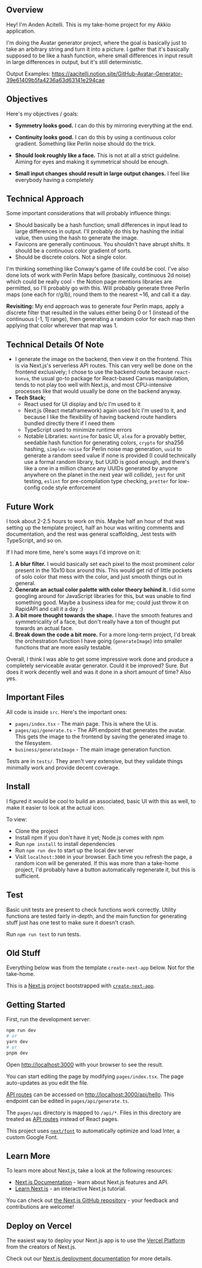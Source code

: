 ## Overview

Hey! I'm Anden Acitelli. This is my take-home project for my Akkio application.

I'm doing the Avatar generator project, where the goal is basically just to take an arbitrary string and turn it into a picture. I gather that it's basically supposed to be like a hash function, where small differences in input result in large differences in output, but it's still deterministic.

Output Examples: https://aacitelli.notion.site/GitHub-Avatar-Generator-39e61409b5fa4236a63d63141e294cae

## Objectives

Here's my objectives / goals:

- **Symmetry looks good.** I can do this by mirroring everything at the end.
- **Continuity looks good.** I can do this by using a continuous color gradient. Something like Perlin noise should do the trick.

- **Should look roughly like a face.** This is not at all a strict guideline. Aiming for eyes and making it symmetrical should be enough.
- **Small input changes should result in large output changes.** I feel like everybody having a completely

## Technical Approach

Some important considerations that will probably influence things:

- Should basically be a hash function; small differences in input lead to large differences in output. I'll probably do this by hashing the initial value, then using the hash to generate the image.
- Favicons are generally continuous. You shouldn't have abrupt shifts. It should be a continuous color gradient of sorts.
- Should be discrete colors. Not a single color.

I'm thinking something like Conway's game of life could be cool. I've also done lots of work with Perlin Maps before (basically, continuous 2d noise) which could be really cool - the Notion page mentions libraries are permitted, so I'll probably go with this. Will probably generate three Perlin maps (one each for r/g/b), round them to the nearest ~16, and call it a day.

**Revisiting:** My end approach was to generate four Perlin maps, apply a discrete filter that resulted in the values either being 0 or 1 (instead of the continuous [-1, 1] range), then generating a random color for each map then applying that color wherever that map was 1.

## Technical Details Of Note

- I generate the image on the backend, then view it on the frontend. This is via Next.js's serverless API routes. This can very well be done on the frontend exclusively; I chose to use the backend route because `react-konva`, the usual go-to package for React-based Canvas manipulation, tends to not play too well with Next.js, and most CPU-intensive processes like that would usually be done on the backend anyway.
- **Tech Stack;** 
  - React used for UI display and b/c I'm used to it
  - Next.js (React metaframework) again used b/c I'm used to it, and because I like the flexibility of having backend route handlers bundled directly there if I need them
  - TypeScript used to minimize runtime errors
  - Notable Libraries: `mantine` for basic UI, `alea` for a provably better, seedable hash function for generating colors, `crypto` for sha256 hashing,  `simplex-noise` for Perlin noise map generation, `uuid` to generate a random seed value if none is provided (I could technically use a formal random library, but UUID is good enough, and there's like a one in a million chance any UUIDs generated by anyone anywhere on the planet in the next year will collide), `jest` for unit testing, `eslint` for pre-compilation type checking, `pretter` for low-config code style enforcement

## Future Work

I took about 2-2.5 hours to work on this. Maybe half an hour of that was setting up the template project, half an hour was writing comments and documentation, and the rest was general scaffolding, Jest tests with TypeScript, and so on.

If I had more time, here's some ways I'd improve on it:

1. **A blur filter.** I would basically set each pixel to the most prominent color present in the 10x10 box around this. This would get rid of little pockets of solo color that mess with the color, and just smooth things out in general.
2. **Generate an actual color palette with color theory behind it.** I did some googling around for JavaScript libraries for this, but was unable to find something good. Maybe a business idea for me; could just throw it on RapidAPI and call it a day :)
3. **A bit more thought towards the shape.** I have the smooth features and symmetricality of a face, but don't really have a ton of thought put towards an actual face.
4. **Break down the code a bit more.** For a more long-term project, I'd break the orchestration function I have going (`generateImage`) into smaller functions that are more easily testable.

Overall, I think I was able to get some impressive work done and produce a completely serviceable avatar generator. Could it be improved? Sure. But does it work decently well and was it done in a short amount of time? Also yes.

## Important Files

All code is inside `src`. Here's the important ones:

- `pages/index.tsx` - The main page. This is where the UI is.
- `pages/api/generate.ts` - The API endpoint that generates the avatar. This gets the image to the frontend by saving the generated image to the filesystem.
- `business/generateImage` - The main image generation function.

Tests are in `tests/`. They aren't very extensive, but they validate things minimally work and provide decent coverage.

## Install

I figured it would be cool to build an associated, basic UI with this as well, to make it easier to look at the actual icon.

To view:

- Clone the project
- Install npm if you don't have it yet; Node.js comes with npm
- Run `npm install` to install dependencies
- Run `npm run dev` to start up the local dev server
- Visit `localhost:3000` in your browser. Each time you refresh the page, a random icon will be generated. If this was more than a take-home project, I'd probably have a button automatically regenerate it, but this is sufficient.

## Test
Basic unit tests are present to check functions work correctly. Utility functions are tested fairly in-depth, and the main function for generating stuff just has one test to make sure it doesn't crash.

Run `npm run test` to run tests.

## Old Stuff

Everything below was from the template `create-next-app` below. Not for the take-home.

This is a [Next.js](https://nextjs.org/) project bootstrapped with [`create-next-app`](https://github.com/vercel/next.js/tree/canary/packages/create-next-app).

## Getting Started

First, run the development server:

```bash
npm run dev
# or
yarn dev
# or
pnpm dev
```

Open [http://localhost:3000](http://localhost:3000) with your browser to see the result.

You can start editing the page by modifying `pages/index.tsx`. The page auto-updates as you edit the file.

[API routes](https://nextjs.org/docs/api-routes/introduction) can be accessed on [http://localhost:3000/api/hello](http://localhost:3000/api/hello). This endpoint can be edited in `pages/api/generate.ts`.

The `pages/api` directory is mapped to `/api/*`. Files in this directory are treated as [API routes](https://nextjs.org/docs/api-routes/introduction) instead of React pages.

This project uses [`next/font`](https://nextjs.org/docs/basic-features/font-optimization) to automatically optimize and load Inter, a custom Google Font.

## Learn More

To learn more about Next.js, take a look at the following resources:

- [Next.js Documentation](https://nextjs.org/docs) - learn about Next.js features and API.
- [Learn Next.js](https://nextjs.org/learn) - an interactive Next.js tutorial.

You can check out [the Next.js GitHub repository](https://github.com/vercel/next.js/) - your feedback and contributions are welcome!

## Deploy on Vercel

The easiest way to deploy your Next.js app is to use the [Vercel Platform](https://vercel.com/new?utm_medium=default-template&filter=next.js&utm_source=create-next-app&utm_campaign=create-next-app-readme) from the creators of Next.js.

Check out our [Next.js deployment documentation](https://nextjs.org/docs/deployment) for more details.
